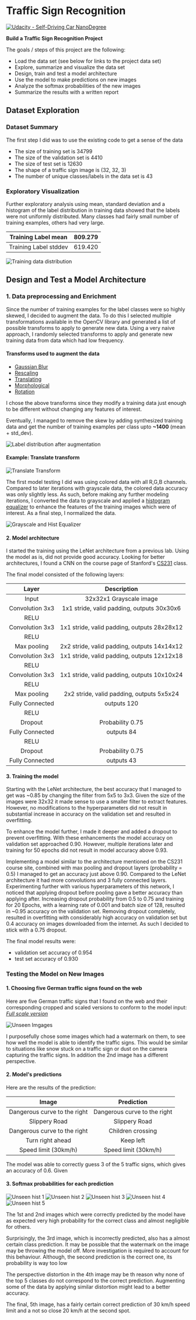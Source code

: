 # **Traffic Sign Recognition** 
[![Udacity - Self-Driving Car NanoDegree](https://s3.amazonaws.com/udacity-sdc/github/shield-carnd.svg)](http://www.udacity.com/drive)

**Build a Traffic Sign Recognition Project**

The goals / steps of this project are the following:
* Load the data set (see below for links to the project data set)
* Explore, summarize and visualize the data set
* Design, train and test a model architecture
* Use the model to make predictions on new images
* Analyze the softmax probabilities of the new images
* Summarize the results with a written report


[//]: # (Image References)

[image1]: ./writeup_images/unseen_images.png "Unseen Images"
[image6]: ./writeup_images/train_hist.png "Training data distribution"
[image7]: ./writeup_images/label_dist_after.png "Label distribution after augmentation"
[image8]: ./writeup_images/translate_transform.png "Translate Transform"
[image9]: ./writeup_images/gray_hist.png "Grayscale and Hist Equalizer"
[image15]: ./writeup_images/unseen_1.png "Unseen hist 1"
[image16]: ./writeup_images/unseen_2.png "Unseen hist 2"
[image17]: ./writeup_images/unseen_3.png "Unseen hist 3"
[image18]: ./writeup_images/unseen_4.png "Unseen hist 4"
[image19]: ./writeup_images/unseen_5.png "Unseen hist 5"


## Dataset Exploration

### Dataset Summary

The first step I did was to use the existing code to get a sense of the data
* The size of training set is 34799
* The size of the validation set is 4410
* The size of test set is 12630
* The shape of a traffic sign image is (32, 32, 3)
* The number of unique classes/labels in the data set is 43

### Exploratory Visualization
Further exploratory analysis using mean, standard deviation and a histogram of the label distribution in training data showed that the labels were not uniformly distributed. Many classes had fairly small number of training examples, others had very large.

| Training Label mean   | 809.279 |
|-----------------------|---------|
| Training Label stddev | 619.420 |

![Training data distribution][image6]


## Design and Test a Model Architecture

### 1. Data preprocessing and Enrichment
Since the number of training examples for the label classes were so highly skewed, I decided to augment the data. To do this I selected multiple transformations available in the OpenCV library and generated a list of possible transforms to apply to generate new data. Using a very naive approach, I randomly selected transforms to apply and generate new training data from data which had low frequency. 

#### Transforms used to augment the data
* [Gaussian Blur](http://docs.opencv.org/3.1.0/d4/d13/tutorial_py_filtering.html)
* [Rescaling](http://docs.opencv.org/3.1.0/da/d6e/tutorial_py_geometric_transformations.html)
* [Translating](http://docs.opencv.org/3.1.0/da/d6e/tutorial_py_geometric_transformations.html)
* [Morphological](http://docs.opencv.org/3.1.0/d9/d61/tutorial_py_morphological_ops.html)
* [Rotation](http://docs.opencv.org/3.1.0/da/d6e/tutorial_py_geometric_transformations.html)

I chose the above transforms since they modify a training data just enough to be different without changing any features of interest. 

Eventually, I managed to remove the skew by adding synthesized training data and get the number of training examples per class upto **~1400** (mean + std_dev).

![Label distribution after augmentation][image7]

#### Example: Translate transform

![Translate Transform][image8]

The first model testing I did was using colored data with all R,G,B channels. Compared to later iterations with grayscale data, the colored data accuracy was only slightly less. As such, before making any further modeling iterations, I converted the data to grayscale and applied a [histogram equalizer](http://docs.opencv.org/3.1.0/d5/daf/tutorial_py_histogram_equalization.html) to enhance the features of the training images which were of interest. As a final step, I normalized the data.

![Grayscale and Hist Equalizer][image9]


#### 2. Model architecture
I started the training using the LeNet architecture from a previous lab. Using the model as is, did not provide good accuracy. Looking for better architectures, I found a CNN on the course page of Stanford's [CS231](http://cs231n.github.io/convolutional-networks/) class.

The final model consisted of the following layers:

| Layer					|		Description								|
|:---------------------:|:---------------------------------------------:|
| Input					| 32x32x1 Grayscale image						|
| Convolution 3x3		| 1x1 stride, valid padding, outputs 30x30x6 	|
| RELU					|												|
| Convolution 3x3		| 1x1 stride, valid padding, outputs 28x28x12 	|
| RELU					|												|
| Max pooling			| 2x2 stride, valid padding, outputs 14x14x12 	|
| Convolution 3x3		| 1x1 stride, valid padding, outputs 12x12x18 	|
| RELU					|												|
| Convolution 3x3		| 1x1 stride, valid padding, outputs 10x10x24 	|
| RELU					|												|
| Max pooling			| 2x2 stride, valid padding, outputs 5x5x24 	|
| Fully Connected		| outputs 120									|
| RELU					| 												|
| Dropout				| Probability 0.75								|
| Fully Connected		| outputs 84									|
| RELU					| 												|
| Dropout				| Probability 0.75								|
| Fully Connected		| outputs 43									|
 


#### 3. Training the model
Starting with the LeNet architecture, the best accuracy that I managed to get was ~0.85 by changing the filter from 5x5 to 3x3. Given the size of the images were 32x32 it made sense to use a smaller filter to extract features. However, no modifications to the hyperparameters did not result in substantial increase in accuracy on the validation set and resulted in overfitting.

To enhance the model further, I made it deeper and added a dropout to prevent overfitting. With these enhancements the model accuracy on validation set approached 0.90. However, multiple iterations later and training for 50 epochs did not result in model accuracy above 0.93.

Implementing a model similar to the architecture mentioned on the CS231 course site, combined with max pooling and dropout layers (probability = 0.5) I managed to get an accuracy just above 0.90. Compared to the LeNet architecture it had more convolutions and 3 fully connected layers. Experimenting further with various hyperparameters of this network, I noticed that applying dropout before pooling gave a better accuracy than applying after. Increasing dropout probability from 0.5 to 0.75 and training for 20 Epochs, with a learning rate of 0.001 and batch size of 128, resulted in ~0.95 accuracy on the validation set. Removing dropout completely, resulted in overfitting with considerably high accuracy on validation set but 0.4 accuracy on images downloaded from the internet. As such I decided to stick with a 0.75 dropout.

The final model results were:
* validation set accuracy of 0.954 
* test set accuracy of 0.930
 

### Testing the Model on New Images

#### 1. Choosing five German traffic signs found on the web

Here are five German traffic signs that I found on the web and their corresponding cropped and scaled versions to conform to the model input:
*[Full scale version](test_model_images/original/)*

![Unseen Imgages][image1]

I purposefully chose some images which had a watermark on them, to see how well the model is able to identify the traffic signs. This would be similar to situations like snow stuck on a traffic sign or dust on the camera capturing the traffic signs. In addition the 2nd image has a different perspective.

#### 2. Model's predictions

Here are the results of the prediction:

| Image								|		Prediction								| 
|:---------------------------------:|:---------------------------------------------:| 
| Dangerous curve to the right		| Dangerous curve to the right					| 
| Slippery Road	 					| Slippery Road 								|
| Dangerous curve to the right		| Children crossing								|
| Turn right ahead					| Keep left						 				|
| Speed limit (30km/h)				| Speed limit (30km/h)							|


The model was able to correctly guess 3 of the 5 traffic signs, which gives an accuracy of 0.6. Given 

#### 3. Softmax probabilities for each prediction
![Unseen hist 1][image15] ![Unseen hist 2][image16] ![Unseen hist 3][image17] 
![Unseen hist 4][image18] ![Unseen hist 5][image19]

The 1st and 2nd images which were correctly predicted by the model have as expected very high probability for the correct class and almost negligible for others. 

Surprisingly, the 3rd image, which is incorrectly predicted, also has a almost certain class prediction. It may be possible that the watermark on the image may be throwing the model off. More investigation is required to account for this behaviour. Although, the second prediction is the correct one, its probability is way too low

The perspective distortion in the 4th image may be th reason why none of the top 5 classes do not correspond to the correct prediction. Augmenting some of the data by applying similar distortion might lead to a better accuracy.

The final, 5th image, has a fairly certain correct prediction of 30 km/h speed limit and a not so close 20 km/h at the second spot.
